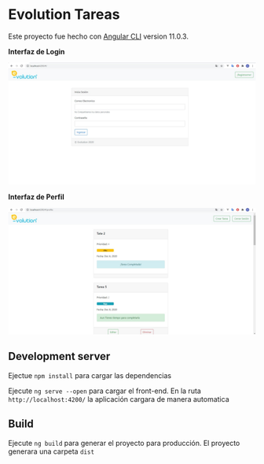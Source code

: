 # Evolution Tareas

Este proyecto fue hecho con [Angular CLI](https://github.com/angular/angular-cli) version 11.0.3.


**Interfaz de Login**

![alt text](https://github.com/nelson-sepulveda/evolution-tareas-front-end/blob/master/login.jpg?raw=true)

**Interfaz de Perfil**

![alt text](https://github.com/nelson-sepulveda/evolution-tareas-front-end/blob/master/profile.jpg?raw=true)
## Development server

Ejectue `npm install` para cargar las dependencias

Ejecute `ng serve --open` para cargar el front-end. En la ruta `http://localhost:4200/` la aplicación cargara de manera automatica


## Build

Ejecute `ng build` para generar el proyecto para producción. El proyecto generara una carpeta `dist`


